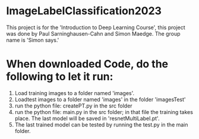 # ImageLabelClassification2023
This project is for the 'Introduction to Deep Learning Course', this project was done by Paul Sarninghausen-Cahn and Simon Maedge. The group name is 'Simon says.'


# When downloaded Code, do the following to let it run:
  1. Load training images to a folder named 'images'.
  2. Loadtest images to a folder named 'images' in the folder 'imagesTest'
  3. run the python file: createPT.py in the src folder
  4. run the python file: main.py in the src folder; in that file the training takes place. The last model will be saved in 'resnetMultiLabel.pt'.
  5. The last trained model can be tested by running the test.py in the main folder.
